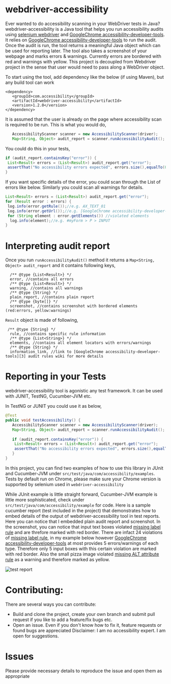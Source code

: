 webdriver-accessibility
=======================

Ever wanted to do accessibility scanning in your WebDriver tests in Java? webdriver-accessibility is a Java tool that helps you run accessibility audits using [selenium webdriver][1] and [GoogleChrome accessibility-developer-tools][2]. It relies on [GoogleChrome accessibility-developer-tools][2] to run the audit. Once the audit is run, the tool returns a meaningful Java object which can be used for reporting later. The tool also takes a screenshot of your webpage and marks errors & warnings. Currently errors are bordered with red and warnings with yellow. This project is decoupled from Webdriver project in the sense that user would need to pass along a WebDriver object. 

To start using the tool, add dependency like the below (if using Maven), but any build tool can work

```
<dependency>
   <groupId>com.accessibility</groupId>
   <artifactId>webdriver-accessibility</artifactId>
   <version>1.2.0</version>
</dependency>
```

It is assumed that the user is already on the page where accessibility scan is required to be run. This is what you would do,

```java
   AccessibilityScanner scanner = new AccessibilityScanner(driver);
   Map<String, Object> audit_report = scanner.runAccessibilityAudit();
```
You could do this in your tests,

```java
if (audit_report.containsKey("error")) {
 List<Result> errors = (List<Result>) audit_report.get("error");
 assertThat("No accessibility errors expected", errors.size(),equalTo(0));
}
```
If you want specific details of the error, you could scan through the List of errors like below. Similarly you could scan all warnings for details.

```java
List<Result> errors = (List<Result>) audit_report.get("error"); 
for (Result error : errors) {
 log.info(error.getRule());//e.g. AX_TEXT_01
 log.info(error.getUrl());//e.g. [GoogleChrome accessibility-developer-tools][2] audit rules URL
 for (String element : error.getElements()) //violated elements
  log.info(element);//e.g. #myForm > P > INPUT
}
```

Interpreting audit report
===========================
Once you run ```runAccessibilityAudit()``` method it returns a ```Map<String, Object> audit_report``` and it contains following keys,
```
  /** @type {List<Result>} */
  error, //contains all errors
  /** @type {List<Result>} */
  warning, //contains all warnings
  /** @type {String} */
  plain_report, //contains plain report
  /** @type {byte[]} */
  screenshot, //contains screenshot with bordered elements (red:errors, yellow:warnings)
```
```Result``` object is made of following,
```
 /** @type {String} */
  rule, //contains specific rule information
  /** @type {List<String>} */
  elements, //contains all element locators with errors/warnings
  /** @type {String} */
  information_link, //link to [GoogleChrome accessibility-developer-tools][3] audit rules wiki for more details
```

Reporting in your Tests
=======================

webdriver-accessibility tool is agonistic any test framework. It can be used with JUNIT, TestNG, Cucumber-JVM etc.

In TestNG or JUNIT you could use it as below,

```java
@Test
public void testAccessibility() {
   AccessibilityScanner scanner = new AccessibilityScanner(driver);
   Map<String, Object> audit_report = scanner.runAccessibilityAudit();
   
   if (audit_report.containsKey("error")) {
    List<Result> errors = (List<Result>) audit_report.get("error");
    assertThat("No accessibility errors expected", errors.size(),equalTo(0));
   }
}
```

In this project, you can find two examples of how to use this library in JUnit and Cucumber-JVM under `src/test/java/com/accessibility/examples`. Tests by default run on Chrome, please make sure your Chrome version is supported by selenium used in `webdriver-accessibility`

While JUnit example is little straight forward,  Cucumber-JVM example is little more sophisticated, check under `src/test/java/com/accessibility/example` for code. Here is a sample cucumber report (test included in the project) that demonstrates how to embed details of the output of webdriver-accessibility tool in test reports.
Here you can notice that I embedded plain audit report and screenshot. In the screenshot, you can notice that input text boxes violated [missing label rule][5] and are threfore marked with red border. There are infact 24 violations of [missing label rule][5], 
in my example below however [GoogleChrome accessibility-developer-tools][2] at most provides 5 errors/warnings of each type. Therefore only 5 input boxes with this certain violation are marked with red border.
Also the small pizza image violated [missing ALT attribute rule][6] as a warning and therefore marked as yellow. 

 ![test report](/src/test/resources/report.png?raw=true)

Contributing: 
=======================
There are several ways you can contribute:
* Build and clone the project, create your own branch and submit pull request if you like to add a feature/fix bugs etc.
* Open an issue. Even if you don't know how to fix it, feature requests or found bugs are appreciated
Disclaimer: I am no accessibility expert. I am open for suggestions.

Issues
======
Please provide necessary details to reproduce the issue and open them as appropriate

[1]: https://code.google.com/p/selenium/wiki/GettingStarted "selenium webdriver"
[2]: https://github.com/GoogleChrome/accessibility-developer-tools "GoogleChrome accessibility-developer-tools"
[3]: https://github.com/GoogleChrome/accessibility-developer-tools/wiki/Audit-Rules "GoogleChrome accessibility-developer-tools audit rules"
[5]: https://github.com/GoogleChrome/accessibility-developer-tools/wiki/Audit-Rules#-ax_text_01--controls-and-media-elements-should-have-labels "missing label rule"
[6]: https://github.com/GoogleChrome/accessibility-developer-tools/wiki/Audit-Rules#-ax_text_02--images-should-have-an-alt-attribute-unless-they-have-an-aria-role-of-presentation "missing ALT attribute rule"

